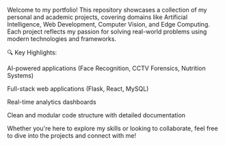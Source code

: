 Welcome to my portfolio! This repository showcases a collection of my personal and academic projects, covering domains like Artificial Intelligence, Web Development, Computer Vision, and Edge Computing. Each project reflects my passion for solving real-world problems using modern technologies and frameworks.

🔍 Key Highlights:

AI-powered applications (Face Recognition, CCTV Forensics, Nutrition Systems)

Full-stack web applications (Flask, React, MySQL)

Real-time analytics dashboards

Clean and modular code structure with detailed documentation

Whether you're here to explore my skills or looking to collaborate, feel free to dive into the projects and connect with me!
